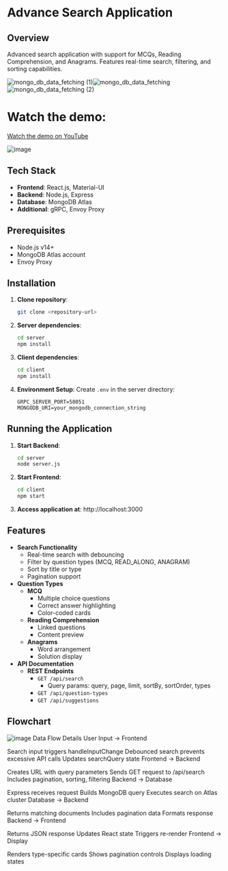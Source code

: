 
# Advance Search Application

## **Overview**
Advanced search application with support for MCQs, Reading Comprehension, and Anagrams. Features real-time search, filtering, and sorting capabilities.

![mongo_db_data_fetching (1)](https://github.com/user-attachments/assets/1b386d5a-1128-47aa-baf1-8d8acc6e60a3)![mongo_db_data_fetching](https://github.com/user-attachments/assets/7d25a93d-b512-4675-9046-d440848a0857)![mongo_db_data_fetching (2)](https://github.com/user-attachments/assets/73f8b407-e2ff-4ff6-94a1-1209a8f228f5)



# Watch the demo:

[Watch the demo on YouTube](https://www.youtube.com/watch?v=pBvrSaGC5aw)


![image](https://github.com/user-attachments/assets/b117b4c8-377b-4f72-8deb-247d7123d628)


## **Tech Stack**
- **Frontend**: React.js, Material-UI
- **Backend**: Node.js, Express
- **Database**: MongoDB Atlas
- **Additional**: gRPC, Envoy Proxy

## **Prerequisites**
- Node.js v14+
- MongoDB Atlas account
- Envoy Proxy

## **Installation**

1. **Clone repository**:
    ```bash
    git clone <repository-url>
    ```

2. **Server dependencies**:
    ```bash
    cd server
    npm install
    ```

3. **Client dependencies**:
    ```bash
    cd client
    npm install
    ```

4. **Environment Setup**: Create `.env` in the server directory:
    ```env
    GRPC_SERVER_PORT=50051
    MONGODB_URI=your_mongodb_connection_string
    ```

## **Running the Application**

1. **Start Backend**:
    ```bash
    cd server
    node server.js
    ```

2. **Start Frontend**:
    ```bash
    cd client
    npm start
    ```

3. **Access application at**: http://localhost:3000

## **Features**
- **Search Functionality**
    - Real-time search with debouncing
    - Filter by question types (MCQ, READ_ALONG, ANAGRAM)
    - Sort by title or type
    - Pagination support
- **Question Types**
    - **MCQ**
        - Multiple choice questions
        - Correct answer highlighting
        - Color-coded cards
    - **Reading Comprehension**
        - Linked questions
        - Content preview
    - **Anagrams**
        - Word arrangement
        - Solution display
- **API Documentation**
    - **REST Endpoints**
        - `GET /api/search`
            - Query params: query, page, limit, sortBy, sortOrder, types
        - `GET /api/question-types`
        - `GET /api/suggestions`

## **Flowchart**
![image](https://github.com/user-attachments/assets/98937d07-fa56-4c14-89bd-127e8fcfb959)
Data Flow Details
User Input → Frontend

Search input triggers handleInputChange
Debounced search prevents excessive API calls
Updates searchQuery state
Frontend → Backend

Creates URL with query parameters
Sends GET request to /api/search
Includes pagination, sorting, filtering
Backend → Database

Express receives request
Builds MongoDB query
Executes search on Atlas cluster
Database → Backend

Returns matching documents
Includes pagination data
Formats response
Backend → Frontend

Returns JSON response
Updates React state
Triggers re-render
Frontend → Display

Renders type-specific cards
Shows pagination controls
Displays loading states
